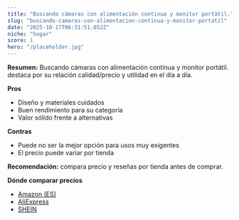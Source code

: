 ```yaml
---
title: "Buscando cámaras con alimentación continua y monitor portátil."
slug: "buscando-camaras-con-alimentacion-continua-y-monitor-portatil"
date: "2025-10-17T06:31:51.052Z"
niche: "hogar"
score: 1
hero: "/placeholder.jpg"
---
```


**Resumen:** Buscando cámaras con alimentación continua y monitor portátil. destaca por su relación calidad/precio y utilidad en el día a día.

**Pros**
- Diseño y materiales cuidados
- Buen rendimiento para su categoría
- Valor sólido frente a alternativas

**Contras**
- Puede no ser la mejor opción para usos muy exigentes
- El precio puede variar por tienda

**Recomendación:** compara precio y reseñas por tienda antes de comprar.

**Dónde comparar precios**
- [Amazon (ES)](https://www.amazon.es/s?k=Buscando%20c%C3%A1maras%20con%20alimentaci%C3%B3n%20continua%20y%20monitor%20port%C3%A1til.&tag=teknovashop25-21)
- [AliExpress](https://www.aliexpress.com/wholesale?SearchText=Buscando%20c%C3%A1maras%20con%20alimentaci%C3%B3n%20continua%20y%20monitor%20port%C3%A1til.)
- [SHEIN](https://www.shein.com/pdsearch/Buscando%20c%C3%A1maras%20con%20alimentaci%C3%B3n%20continua%20y%20monitor%20port%C3%A1til.)